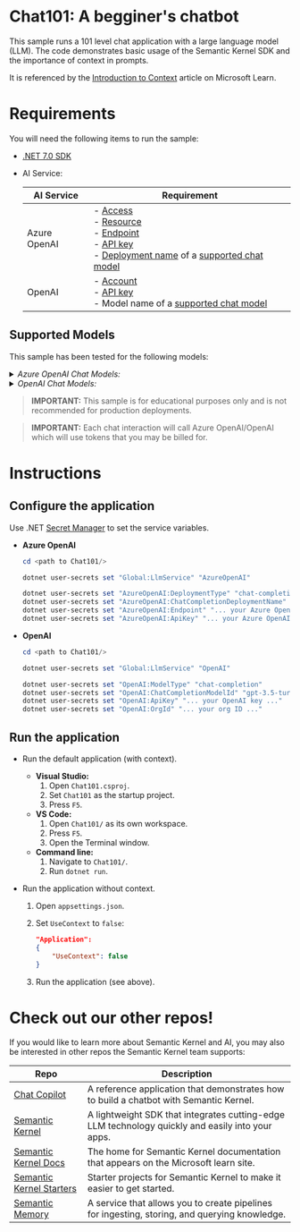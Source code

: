 # Chat101: A begginer's chatbot

This sample runs a 101 level chat application with a large language model (LLM). The code demonstrates basic usage of the Semantic Kernel SDK and the importance of context in prompts.

It is referenced by the [Introduction to Context](tbd) article on Microsoft Learn.

# Requirements

You will need the following items to run the sample:

- [.NET 7.0 SDK](https://dotnet.microsoft.com/download/dotnet/7.0)
- AI Service:

    | AI Service   | Requirement |
    | ------------ | ------------------------------------------------------------------------------ |
    | Azure OpenAI | - [Access](https://aka.ms/oai/access)<br>- [Resource](https://learn.microsoft.com/azure/ai-services/openai/how-to/create-resource?pivots=web-portal#create-a-resource)<br>- [Endpoint](https://learn.microsoft.com/azure/ai-services/openai/tutorials/embeddings?tabs=command-line#retrieve-key-and-endpoint)<br>- [API key](https://learn.microsoft.com/azure/ai-services/openai/tutorials/embeddings?tabs=command-line#retrieve-key-and-endpoint)<br>- [Deployment name](https://learn.microsoft.com/azure/ai-services/openai/how-to/create-resource?pivots=web-portal#deploy-a-model) of a [supported chat model](#supported-models)<br> |
    | OpenAI       | - [Account](https://platform.openai.com)<br>- [API key](https://platform.openai.com/account/api-keys)<br>- Model name of a [supported chat model](#supported-models)<br> |

 ## Supported Models
 This sample has been tested for the following models:

<details><summary><i>Azure OpenAI Chat Models: </i></summary>
<p>

| Service      | Model type      | Model name             | Model             | Model version | Supported |
| ------------ | --------------- | ---------------------- | ----------------- | ------------- | --------- |
| Azure OpenAI | Chat Completion | gpt-35-turbo           | gpt-3.5-turbo     |          0301 | ✅        |
| Azure OpenAI | Chat Completion | gpt-35-turbo           | gpt-3.5-turbo     |          0613 | ✅        |
| Azure OpenAI | Chat Completion | gpt-35-turbo-16k       | gpt-3.5-turbo-16k |          0613 | ✅        |

</p>
</details>

<details><summary><i>OpenAI Chat Models: </i></summary>
<p>

| Service | Model type      | Model name             | Model             | Model version | Supported |
| ------- | --------------- | ---------------------- | ----------------- | ------------- | --------- |
| OpenAI  | Chat Completion | gpt-3.5-turbo          | gpt-3.5-turbo     |             1 | ❌        |
| OpenAI  | Chat Completion | gpt-3.5-turbo-0301     | gpt-3.5-turbo     |          0301 | ✅        |
| OpenAI  | Chat Completion | gpt-3.5-turbo-0613     | gpt-3.5-turbo     |          0613 | ✅        |
| OpenAI  | Chat Completion | gpt-3.5-turbo-16k      | gpt-3.5-turbo-16k |             1 | ✅        |
| OpenAI  | Chat Completion | gpt-3.5-turbo-16k-0613 | gpt-3.5-turbo-16k |          0613 | ✅        |
| OpenAI  | Chat Completion | gpt-4                  | gpt-4             |             1 | ✅        |
| OpenAI  | Chat Completion | gpt-4-0314             | gpt-4             |          0314 | ✅        |
| OpenAI  | Chat Completion | gpt-4-0613             | gpt-4             |          0613 | ❌        |

</p>
</details>

> **IMPORTANT:** This sample is for educational purposes only and is not recommended for production deployments.

> **IMPORTANT:** Each chat interaction will call Azure OpenAI/OpenAI which will use tokens that you may be billed for.

# Instructions

## Configure the application

Use .NET [Secret Manager](https://learn.microsoft.com/en-us/aspnet/core/security/app-secrets) to set the service variables.

   - **Azure OpenAI**

       ```powershell
       cd <path to Chat101/>

       dotnet user-secrets set "Global:LlmService" "AzureOpenAI"

       dotnet user-secrets set "AzureOpenAI:DeploymentType" "chat-completion"
       dotnet user-secrets set "AzureOpenAI:ChatCompletionDeploymentName" "... your chat model deployment name ..."
       dotnet user-secrets set "AzureOpenAI:Endpoint" "... your Azure OpenAI endpoint ..."
       dotnet user-secrets set "AzureOpenAI:ApiKey" "... your Azure OpenAI key ..."
       ```

   - **OpenAI**

       ```powershell
       cd <path to Chat101/>

       dotnet user-secrets set "Global:LlmService" "OpenAI"

       dotnet user-secrets set "OpenAI:ModelType" "chat-completion"
       dotnet user-secrets set "OpenAI:ChatCompletionModelId" "gpt-3.5-turbo-0301"
       dotnet user-secrets set "OpenAI:ApiKey" "... your OpenAI key ..."
       dotnet user-secrets set "OpenAI:OrgId" "... your org ID ..."
       ```

## Run the application

- Run the default application (with context).
   
   - **Visual Studio:** 
     1. Open `Chat101.csproj`. 
     2. Set `Chat101` as the startup project.
     3. Press `F5`.
   - **VS Code:** 
     1. Open `Chat101/` as its own workspace. 
     2. Press `F5`.
     3. Open the Terminal window.
   - **Command line:** 
     1. Navigate to `Chat101/`. 
     2. Run `dotnet run`.
     
- Run the application without context.
  
  1. Open `appsettings.json`.
  2. Set `UseContext` to `false`:

        ```json
        "Application":
        {
            "UseContext": false
        }
        ```

  3. Run the application (see above).

# Check out our other repos!

If you would like to learn more about Semantic Kernel and AI, you may also be interested in other repos the Semantic Kernel team supports:

| Repo                                                                              | Description                                                                                      |
| --------------------------------------------------------------------------------- | ------------------------------------------------------------------------------------------------ |
| [Chat Copilot](https://github.com/microsoft/chat-copilot)                         | A reference application that demonstrates how to build a chatbot with Semantic Kernel.        |
| [Semantic Kernel](https://github.com/microsoft/semantic-kernel)                   | A lightweight SDK that integrates cutting-edge LLM technology quickly and easily into your apps. |
| [Semantic Kernel Docs](https://github.com/MicrosoftDocs/semantic-kernel-docs)     | The home for Semantic Kernel documentation that appears on the Microsoft learn site.             |
| [Semantic Kernel Starters](https://github.com/microsoft/semantic-kernel-starters) | Starter projects for Semantic Kernel to make it easier to get started.                           |
| [Semantic Memory](https://github.com/microsoft/semantic-memory)                   | A service that allows you to create pipelines for ingesting, storing, and querying knowledge.    |
